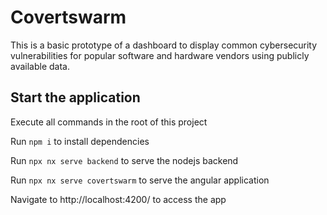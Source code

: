 # Covertswarm

This is a basic prototype of a dashboard to display common cybersecurity
vulnerabilities for popular software and hardware vendors using publicly
available data.

## Start the application

Execute all commands in the root of this project

Run `npm i` to install dependencies

Run `npx nx serve backend` to serve the nodejs backend

Run `npx nx serve covertswarm` to serve the angular application

Navigate to http://localhost:4200/ to access the app
